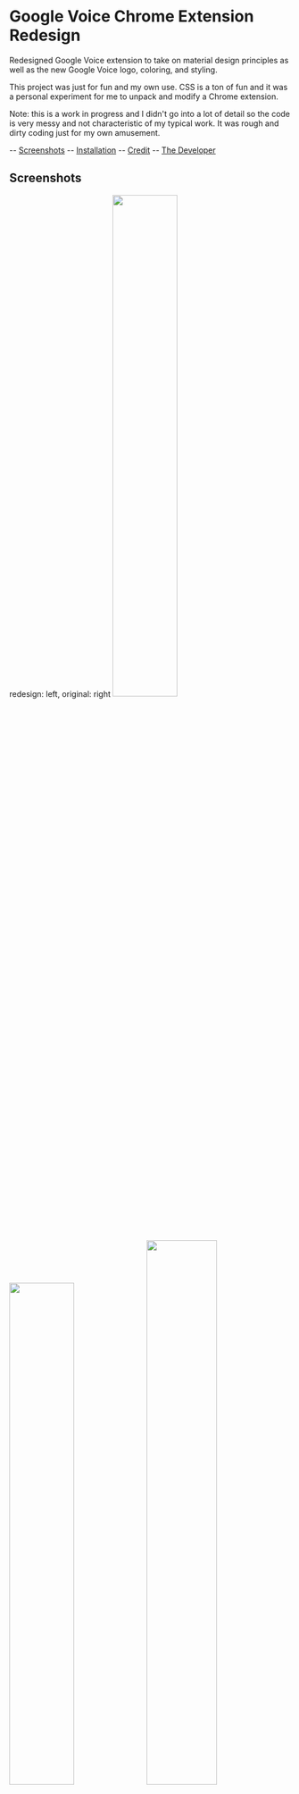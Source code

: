 
# Google Voice Chrome Extension Redesign

Redesigned Google Voice extension to take on material design principles as well as the new Google Voice logo, coloring, and styling.

This project was just for fun and my own use. CSS is a ton of fun and it was a personal experiment for me to unpack and modify a Chrome extension.

Note: this is a work in progress and I didn't go into a lot of detail so the code is very messy and not characteristic of my typical work. It was rough and dirty coding just for my own amusement.

-- [Screenshots](#screenshots)
-- [Installation](#installation)
-- [Credit](#credit)
-- [The Developer](#thedeveloper)

<a name="screenshots"></a>
## Screenshots

redesign: left, original: right
[<img src="https://i.imgur.com/1YCSL3l.png" width=48% />](https://i.imgur.com/1YCSL3l.png) [<img src="https://i.imgur.com/PNf8CJq.png" width=48% />](https://i.imgur.com/PNf8CJq.png)
[<img src="https://i.imgur.com/KQ9PEK0.png" width=50% />](https://i.imgur.com/PTni4rD.png)[<img src="https://i.imgur.com/PTni4rD.png" width=50% />](https://i.imgur.com/KQ9PEK0.png)
[<img src="https://i.imgur.com/qWQqUiI.png" width=50% />](https://i.imgur.com/qWQqUiI.png)[<img src="https://i.imgur.com/dg5eTZ5.png" width=50% />](https://i.imgur.com/dg5eTZ5.png)
[<img src="https://i.imgur.com/46eAKXf.png" width=50% />](https://i.imgur.com/46eAKXf.png)[<img src="https://i.imgur.com/aqX7OpA.png" width=50% />](https://i.imgur.com/aqX7OpA.png)

<a name="installation"></a>
## Installation

If you'd like to use the theme, you can do so by:

<a name="credit"></a>
## Credit

### [Google](https://google.com) and the [Google Voice](https://voice.google.com) team.
This is just a lot of restyling of the extension they created. I'm just a major Google fanboy and dye-hard user of their products (I've used Google Voice as my only phone number since 2008)!

### [stackoverflow](https://stackoverflow.com/questions/2250163/how-do-i-directly-modify-a-google-chrome-extension-file-crx)
Specifically [jdavis]() & [heatfanjohn](https://stackoverflow.com/users/1411277/heatfanjohn) for their helpful information about Chrome extensions.
### [Thinkful: Coding Bootcamp](https://thinkful.com)
For cementing in my web development skills.

<a name="thedeveloper"></a>
## The Developer

My name's Tyler and I'm a web development student at Thinkful. Nice to meet you!

Find me on GitHub: [gotylergo](https://github.com/gotylergo)
LinkedIn: [https://www.linkedin.com/in/tylerjustyn/](https://www.linkedin.com/in/tylerjustyn/)
(Music)[https://www.tylerjustyn.com]
